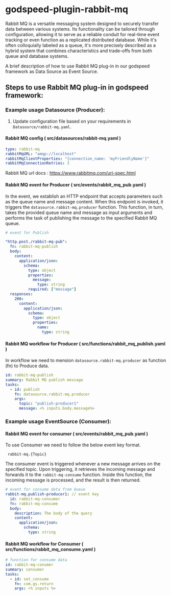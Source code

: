 # godspeed-plugin-rabbit-mq

Rabbit MQ is a versatile messaging system designed to securely transfer data between various systems. Its functionality can be tailored through configuration, allowing it to serve as a reliable conduit for real-time event tracking or even function as a replicated distributed database. While it's often colloquially labeled as a queue, it's more precisely described as a hybrid system that combines characteristics and trade-offs from both queue and database systems.

A brief description of how to use Rabbit MQ plug-in in our godspeed framework as Data Source as Event Source.

## Steps to use Rabbit MQ plug-in in godspeed framework:

### Example usage Datasource (Producer):

1. Update configuration file based on your requirements in `Datasource/rabbit-mq.yaml`.

#### Rabbit MQ config ( src/datasources/rabbit-mq.yaml )

```yaml
type: rabbit-mq
rabbitMqURL: "amqp://localhost"
rabbitMqClientProperties: "{connection_name: 'myFriendlyName'}"
rabbitMqConnectionRetries: 3
```

Rabbit MQ url docs : https://www.rabbitmq.com/uri-spec.html

#### Rabbit MQ event for Producer ( src/events/rabbit_mq_pub.yaml )

In the event, we establish an HTTP endpoint that accepts parameters such as the queue name and message content. When this endpoint is invoked, it triggers the `datasource.rabbit-mq.producer` function. This function, in turn, takes the provided queue name and message as input arguments and performs the task of publishing the message to the specified Rabbit MQ queue.

```yaml
# event for Publish

"http.post./rabbit-mq-pub":
  fn: rabbit-mq-publish
  body:
    content:
      application/json:
        schema:
          type: object
          properties:
            message:
              type: string
          required: ["message"]
  responses:
    200:
      content:
        application/json:
          schema:
            type: object
            properties:
              name:
                type: string
```

#### Rabbit MQ workflow for Producer ( src/functions/rabbit_mq_publish.yaml )

In workflow we need to mension `datasource.rabbit-mq.producer` as function (fn) to Produce data.

```yaml
id: rabbit-mq-publish
summary: Rabbit MQ publish message
tasks:
  - id: publish
    fn: datasource.rabbit-mq.producer
    args:
      topic: "publish-producer1"
      message: <% inputs.body.message%>
```

### Example usage EventSource (Consumer):

#### Rabbit MQ event for consumer ( src/events/rabbit_mq_pub.yaml )

To use Consumer we need to follow the below event key format.

```
 rabbit-mq.{Topic}
```

The consumer event is triggered whenever a new message arrives on the specified topic. Upon triggering, it retrieves the incoming message and forwards it to the `rabbit-mq-consume` function. Inside this function, the incoming message is processed, and the result is then returned.

```yaml
# event for consume data from Queue
rabbit-mq.publish-producer1: // event key
  id: rabbit-mq-consumer
  fn: rabbit-mq-consume
  body:
    description: The body of the query
    content:
      application/json:
        schema:
          type: string
```

#### Rabbit MQ workflow for Consumer ( src/functions/rabbit_mq_consume.yaml )

```yaml
# function for consume data
id: rabbit-mq-conumer
summary: consumer
tasks:
  - id: set_consume
    fn: com.gs.return
    args: <% inputs %>
```

